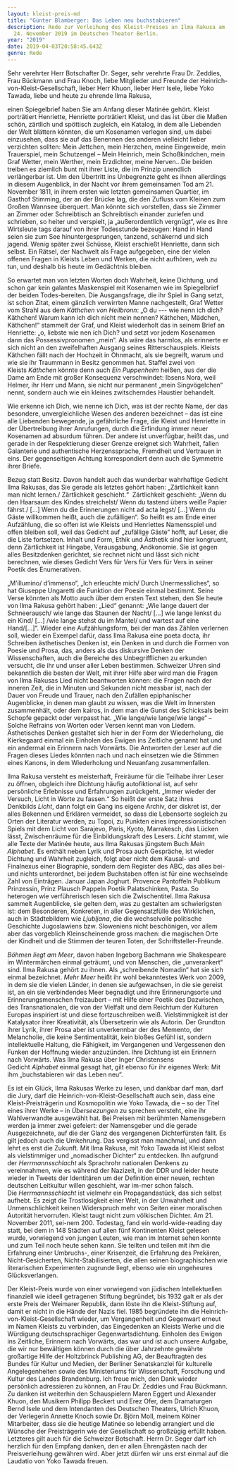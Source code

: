 ```yaml
---
layout: kleist-preis-md
title: "Günter Blamberger: Das Leben neu buchstabieren"
description: Rede zur Verleihung des Kleist-Preises an Ilma Rakusa am
  24. November 2019 im Deutschen Theater Berlin.
year: "2019"
date: 2019-04-03T20:58:45.643Z
genre: Rede
---
```

Sehr verehrter Herr Botschafter Dr. Seger, sehr verehrte Frau Dr. Zeddies, Frau Bückmann und Frau Knoch, liebe Mitglieder und Freunde der Heinrich-von-Kleist-Gesellschaft, lieber Herr Khuon, lieber Herr Isele, liebe Yoko Tawada, liebe und heute zu ehrende Ilma Rakusa,

einen Spiegelbrief haben Sie am Anfang dieser Matinée gehört. Kleist porträtiert Henriette, Henriette porträtiert Kleist, und das ist über die Maßen schön, zärtlich und spöttisch zugleich, ein Katalog, in dem alle Liebenden der Welt blättern könnten, die um Kosenamen verlegen sind, um dabei einzusehen, dass sie auf das Benennen des anderen vielleicht lieber verzichten sollten: Mein Jettchen, mein Herzchen, meine Eingeweide, mein Trauerspiel, mein Schutzengel – Mein Heinrich, mein Schoßkindchen, mein Graf Wetter, mein Werther, mein Erzdichter, meine Nerven...Die beiden treiben es ziemlich bunt mit ihrer Liste, die im Prinzip unendlich verlängerbar ist. Um den Übertritt ins Unbegrenzte geht es ihnen allerdings in diesem Augenblick, in der Nacht vor ihrem gemeinsamen Tod am 21. November 1811, in ihrem ersten wie letzten gemeinsamen Quartier, im Gasthof Stimming, der an der Brücke lag, die den Zufluss vom Kleinen zum Großen Wannsee überquert. Man könnte sich vorstellen, dass sie Zimmer an Zimmer oder Schreibtisch an Schreibtisch einander zuriefen und schrieben, so heiter und verspielt, ja „außerordentlich vergnügt“, wie es ihre Wirtsleute tags darauf von ihrer Todesstunde bezeugen: Hand in Hand seien sie zum See hinuntergesprungen, tanzend, schäkernd und sich jagend. Wenig später zwei Schüsse, Kleist erschießt Henriette, dann sich selbst. Ein Rätsel, der Nachwelt als Frage aufgegeben, eine der vielen offenen Fragen in Kleists Leben und Werken, die nicht aufhören, weh zu tun, und deshalb bis heute im Gedächtnis bleiben. 

So erwartet man von letzten Worten doch Wahrheit, keine Dichtung, und schon gar kein galantes Maskenspiel mit Kosenamen wie im Spiegelbrief der beiden Todes-bereiten. Die Ausgangsfrage, die ihr Spiel in Gang setzt, ist schon Zitat, einem gänzlich verwirrten Manne nachgestellt, Graf Wetter vom Strahl aus dem *Käthchen von Heilbronn*: „O du --- wie nenn ich dich? Käthchen! Warum kann ich dich nicht mein nennen? Käthchen, Mädchen, Käthchen!“ stammelt der Graf, und Kleist wiederholt das in seinem Brief an Henriette: „o, liebste wie nen ich Dich? und setzt vor jedem Kosenamen dann das Possessivpronomen „mein“. Als wäre das harmlos, als erinnerte er sich nicht an den zweifelhaften Ausgang seines Ritterschauspiels. Kleists Käthchen fällt nach der Hochzeit in Ohnmacht, als sie begreift, warum und wie sie ihr Traummann in Besitz genommen hat. Staffel zwei von Kleists *Käthchen* könnte denn auch *Ein Puppenheim* heißen, aus der die Dame am Ende mit großer Konsequenz verschwindet: Ibsens Nora, weil Helmer, ihr Herr und Mann, sie nicht nur permanent „mein Singvögelchen“ nennt, sondern auch wie ein kleines zwitscherndes Haustier behandelt. 

Wie erkenne ich Dich, wie nenne ich Dich, was ist der rechte Name, der das besondere, unvergleichliche Wesen des anderen bezeichnet – das ist eine alle Liebenden bewegende, ja gefährliche Frage, die Kleist und Henriette in der Übertreibung ihrer Anrufungen, durch die Erfindung immer neuer Kosenamen ad absurdum führen. Der andere ist unverfügbar, heißt das, und gerade in der Respektierung dieser Grenze ereignet sich Wahrheit, fallen Galanterie und authentische Herzenssprache, Fremdheit und Vertrauen in eins. Der gegenseitigen Achtung korrespondiert denn auch die Symmetrie ihrer Briefe.  

Bezug statt Besitz. Davon handelt auch das wunderbar wahrhaftige Gedicht Ilma Rakusas, das Sie gerade als letztes gehört haben: „Zärtlichkeit kann man nicht lernen./ Zärtlichkeit geschieht.“  Zärtlichkeit geschieht: „Wenn du den Haarsaum des Kindes streichelst/ Wenn du tastend übers weiße Papier fährst./ \[...] Wenn du die Erinnerungen nicht ad acta legst/ \[...] Wenn du Gäste willkommen heißt, auch die zufälligen“. So heißt es am Ende einer Aufzählung, die so offen ist wie Kleists und Henriettes Namensspiel und offen bleiben soll, weil das Gedicht auf „zufällige Gäste“ hofft, auf Leser, die die Liste fortsetzen. Inhalt und Form, Ethik und Ästhetik sind hier kongruent, denn Zärtlichkeit ist Hingabe, Verausgabung, Anökonomie. Sie ist gegen alles Besitzdenken gerichtet, sie rechnet nicht und lässt sich nicht berechnen, wie dieses Gedicht Vers für Vers für Vers für Vers in seiner Poetik des Enumerativen. 

„M’illumino/ d’immenso“, „Ich erleuchte mich/ Durch Unermessliches“, so hat Giuseppe Ungaretti die Funktion der Poesie einmal bestimmt. Seine Verse könnten als Motto auch über dem ersten Text stehen, den Sie heute von Ilma Rakusa gehört haben: „Lied“ genannt: „Wie lange dauert der Schneerausch/ wie lange das Staunen der Nacht/ \[...] wie lange lenkst du ein Kind/ \[...] /wie lange stehst du im Mantel/ und wartest auf eine Hand/\[...]“. Wieder eine Aufzählungsform, bei der man das Zählen verlernen soll, wieder ein Exempel dafür, dass Ilma Rakusa eine poeta docta, ihr Schreiben ästhetisches Denken ist, ein Denken in und durch die Formen von Poesie und Prosa, das, anders als das diskursive Denken der Wissenschaften, auch die Bereiche des Unbegrifflichen zu erkunden versucht, die ihr und unser aller Leben bestimmen. Schweizer Uhren sind bekanntlich die besten der Welt, mit ihrer Hilfe aber wird man die Fragen von Ilma Rakusas Lied nicht beantworten können: die Fragen nach der inneren Zeit, die in Minuten und Sekunden nicht messbar ist, nach der Dauer von Freude und Trauer, nach den Zufällen epiphanischer Augenblicke, in denen man glaubt zu wissen, was die Welt im Innersten zusammenhält, oder dem kairos, in dem man die Gunst des Schicksals beim Schopfe gepackt oder verpasst hat. „Wie lange/wie lange/wie lange“ – Solche Refrains von Worten oder Versen kennt man von Liedern. Ästhetisches Denken gestaltet sich hier in der Form der Wiederholung, die Kierkegaard einmal ein Einholen des Ewigen ins Zeitliche genannt hat und ein andermal ein Erinnern nach Vorwärts. Die Antworten der Leser auf die Fragen dieses Liedes könnten nach und nach einsetzen wie die Stimmen eines Kanons, in dem Wiederholung und Neuanfang zusammenfallen. 

Ilma Rakusa versteht es meisterhaft, Freiräume für die Teilhabe ihrer Leser zu öffnen, obgleich ihre Dichtung häufig autofiktional ist, auf sehr persönliche Erlebnisse und Erfahrungen zurückgeht. „Immer wieder der Versuch, Licht in Worte zu fassen.“ So heißt der erste Satz ihres Denkbilds *Licht*, dann folgt ein Gang ins eigene Archiv, der diskret ist, der alles Bekennen und Erklären vermeidet, so dass die Lebensorte sogleich zu Orten der Literatur werden, zu Topoi, zu Punkten eines impressionistischen Spiels mit dem Licht von Sarajevo, Paris, Kyoto, Marrakesch, das Lücken lässt, Zwischenräume für die Einbildungskraft des Lesers. *Licht* stammt, wie alle Texte der Matinée heute, aus Ilma Rakusas jüngstem Buch *Mein Alphabet*. Es enthält neben Lyrik und Prosa auch Gespräche, ist wieder Dichtung und Wahrheit zugleich, folgt aber nicht dem Kausal- und Finalnexus einer Biographie, sondern dem Register des ABC, das alles bei- und nichts unterordnet, bei jedem Buchstaben offen ist für eine wechselnde Zahl von Einträgen. Januar Japan Joghurt. Provence Pantoffeln Publikum Prinzessin, Prinz Plausch Pappeln Poetik Palatschinken, Pasta. So heterogen wie verführerisch lesen sich die Zwischentitel. Ilma Rakusa sammelt Augenblicke, sie gelten dem, was zu gestalten am schwierigsten ist: dem Besonderen, Konkreten, in aller Gegensatzfülle des Wirklichen, auch in Städtebildern wie *Ljubljana*, die die wechselvolle politische Geschichte Jugoslawiens bzw. Sloweniens nicht beschönigen, vor allem aber das vorgeblich Kleinscheinende gross machen: die magischen Orte der Kindheit und die Stimmen der teuren Toten, der Schriftsteller-Freunde. 

*Böhmen liegt am Meer*, davon haben Ingeborg Bachmann wie Shakespeare im Wintermärchen einmal geträumt, und von Menschen, die „unverankert“ sind. Ilma Rakusa gehört zu ihnen. Als „schreibende Nomadin“ hat sie sich einmal bezeichnet. *Mehr Meer* heißt ihr wohl bekanntestes Werk von 2009, in dem sie die vielen Länder, in denen sie aufgewachsen, in die sie gereist ist, an ein sie verbindendes Meer begnadigt und ihre Erinnerungsorte und Erinnerungsmenschen freizaubert – mit Hilfe einer Poetik des Dazwischen, des Transnationalen, die von der Vielfalt und dem Reichtum der Kulturen Europas inspiriert ist und diese fortzuschreiben weiß. Vielstimmigkeit ist der Katalysator ihrer Kreativität, als Übersetzerin wie als Autorin. Der Grundton ihrer Lyrik, ihrer Prosa aber ist unverkennbar der des Memento, der Melancholie, die keine Sentimentalität, kein bloßes Gefühl ist, sondern intellektuelle Haltung, die Fähigkeit, im Vergangenen und Vergessenen den Funken der Hoffnung wieder anzuzünden. Ihre Dichtung ist ein Erinnern nach Vorwärts. Was Ilma Rakusa über Inger Christensens Gedicht *Alphabet* einmal gesagt hat, gilt ebenso für ihr eigenes Werk: Mit  ihm „buchstabieren wir das Leben neu“. 

Es ist ein Glück, Ilma Rakusas Werke zu lesen, und dankbar darf man, darf die Jury, darf die Heinrich-von-Kleist-Gesellschaft auch sein, dass eine Kleist-Preisträgerin und Kosmopolitin wie Yoko Tawada, die – so der Titel eines ihrer Werke – in *Überseezungen* zu sprechen versteht, eine ihr Wahlverwandte ausgewählt hat. Bei Preisen mit berühmten Namensgebern werden ja immer zwei gefeiert: der Namensgeber und die gerade Ausgezeichnete, auf die der Glanz des vergangenen Dichterfürsten fällt. Es gilt jedoch auch die Umkehrung. Das vergisst man manchmal, und dann lehrt es erst die Zukunft. Mit Ilma Rakusa, mit Yoko Tawada ist Kleist selbst als vielstimmiger und „nomadischer Dichter“ zu entdecken. Ihn aufgrund der *Herrmannsschlacht* als Sprachrohr nationalen Denkens zu vereinnahmen, wie es während der Nazizeit, in der DDR und leider heute wieder in Tweets der Identitären um der Definition einer neuen, rechten deutschen Leitkultur willen geschieht, war im-mer schon falsch. Die *Herrmannsschlacht* ist vielmehr ein Propagandastück, das sich selbst aufhebt. Es zeigt die Trostlosigkeit einer Welt, in der Unwahrheit und Unmenschlichkeit keinen Widerspruch mehr von Seiten einer moralischen Autorität hervorrufen. Kleist taugt nicht zum völkischen Dichter. Am 21. November 2011, sei-nem 200. Todestag, fand ein world-wide-reading day statt, bei dem in 148 Städten auf allen fünf Kontinenten Kleist gelesen wurde, vorwiegend von jungen Leuten, wie man im Internet sehen konnte und zum Teil noch heute sehen kann. Sie teilten und teilen mit ihm die Erfahrung einer Umbruchs-, einer Krisenzeit, die Erfahrung des Prekären, Nicht-Gesicherten, Nicht-Stabilisierten, die allen seinen biographischen wie literarischen Experimenten zugrunde liegt, ebenso wie ein ungeheures Glücksverlangen.

Der Kleist-Preis wurde von einer vorwiegend von jüdischen Intellektuellen finanziell wie ideell getragenen Stiftung begründet, bis 1932 galt er als der erste Preis der Weimarer Republik, dann löste ihn die Kleist-Stiftung auf, damit er nicht in die Hände der Nazis fiel. 1985 begründete ihn die Heinrich-von-Kleist-Gesellschaft wieder, um Vergangenheit und Gegenwart erneut im Namen Kleists zu verbinden, das Eingedenken an Kleists Werke und die Würdigung deutschsprachiger Gegenwartsdichtung. Einholen des Ewigen ins Zeitliche, Erinnern nach Vorwärts, das war und ist auch unsere Aufgabe, die wir nur bewältigen können durch die über Jahrzehnte gewährte großartige Hilfe der Holtzbrinck Publishing AG, der Beauftragten des Bundes für Kultur und Medien, der Berliner Senatskanzlei für kulturelle Angelegenheiten sowie des Ministeriums für Wissenschaft, Forschung und Kultur des Landes Brandenburg. Ich freue mich, den Dank wieder persönlich adressieren zu können, an Frau Dr. Zeddies und Frau Bückmann. Zu danken ist weiterhin den Schauspielern Maren Eggert und Alexander Khuon, den Musikern Philipp Beckert und Erez Ofer, dem Dramaturgen Bernd Isele und dem Intendanten des Deutschen Theaters, Ulrich Khuon, der Verlegerin Annette Knoch sowie Dr. Björn Moll, meinem Kölner Mitarbeiter, dass sie die heutige Matinée so lebendig arrangiert und die Wünsche der Preisträgerin wie der Gesellschaft so großzügig erfüllt haben. Letzteres gilt auch für die Schweizer Botschaft. Herrn Dr. Seger darf ich herzlich für den Empfang danken, den er allen Ehrengästen nach der Preisverleihung gewähren wird. Aber jetzt dürfen wir uns erst einmal auf die Laudatio von Yoko Tawada freuen.